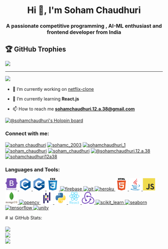 <h1 align="center">Hi 👋, I'm Soham Chaudhuri</h1>
<h3 align="center">A passionate competitive programming , AI-ML  enthusiast and frontend developer from India</h3>


## 🏆 GitHub Trophies
![](https://github-profile-trophy.vercel.app/?username=Soham-Chaudhuri&theme=radical&no-frame=true&no-bg=true&margin-w=4)

---
[![](https://visitcount.itsvg.in/api?id=Soham-Chaudhuri&icon=0&color=0)](https://visitcount.itsvg.in)

- 🔭 I’m currently working on [netflix-clone](https://github.com/Soham-Chaudhuri/Netflix-Clone)

- 🌱 I’m currently learning **React.js**

- 📫 How to reach me **sohamchaudhuri.12.a.38@gmail.com**

[![@sohamchaudhuri's Holopin board](https://holopin.me/sohamchaudhuri)](https://holopin.io/@sohamchaudhuri)

<h3 align="left">Connect with me:</h3>
<p align="left">
<a href="https://linkedin.com/in/soham chaudhuri" target="blank"><img align="center" src="https://raw.githubusercontent.com/rahuldkjain/github-profile-readme-generator/master/src/images/icons/Social/linked-in-alt.svg" alt="soham chaudhuri" height="30" width="40" /></a>
<a href="https://www.codechef.com/users/sohamc_2003" target="blank"><img align="center" src="https://cdn.jsdelivr.net/npm/simple-icons@3.1.0/icons/codechef.svg" alt="sohamc_2003" height="30" width="40" /></a>
<a href="https://www.hackerrank.com/sohamchaudhuri_1" target="blank"><img align="center" src="https://raw.githubusercontent.com/rahuldkjain/github-profile-readme-generator/master/src/images/icons/Social/hackerrank.svg" alt="sohamchaudhuri_1" height="30" width="40" /></a>
<a href="https://codeforces.com/profile/soham_chaudhuri" target="blank"><img align="center" src="https://raw.githubusercontent.com/rahuldkjain/github-profile-readme-generator/master/src/images/icons/Social/codeforces.svg" alt="soham_chaudhuri" height="30" width="40" /></a>
<a href="https://www.leetcode.com/soham_chaudhuri" target="blank"><img align="center" src="https://raw.githubusercontent.com/rahuldkjain/github-profile-readme-generator/master/src/images/icons/Social/leet-code.svg" alt="soham_chaudhuri" height="30" width="40" /></a>
<a href="https://www.hackerearth.com/@sohamchaudhuri.12.a.38" target="blank"><img align="center" src="https://raw.githubusercontent.com/rahuldkjain/github-profile-readme-generator/master/src/images/icons/Social/hackerearth.svg" alt="@sohamchaudhuri.12.a.38" height="30" width="40" /></a>
<a href="https://auth.geeksforgeeks.org/user/sohamchaudhuri12a38" target="blank"><img align="center" src="https://raw.githubusercontent.com/rahuldkjain/github-profile-readme-generator/master/src/images/icons/Social/geeks-for-geeks.svg" alt="sohamchaudhuri12a38" height="30" width="40" /></a>
</p>

<h3 align="left">Languages and Tools:</h3>
<p align="left"> <a href="https://getbootstrap.com" target="_blank" rel="noreferrer"> <img src="https://raw.githubusercontent.com/devicons/devicon/master/icons/bootstrap/bootstrap-plain-wordmark.svg" alt="bootstrap" width="40" height="40"/> </a> <a href="https://www.cprogramming.com/" target="_blank" rel="noreferrer"> <img src="https://raw.githubusercontent.com/devicons/devicon/master/icons/c/c-original.svg" alt="c" width="40" height="40"/> </a> <a href="https://www.w3schools.com/cpp/" target="_blank" rel="noreferrer"> <img src="https://raw.githubusercontent.com/devicons/devicon/master/icons/cplusplus/cplusplus-original.svg" alt="cplusplus" width="40" height="40"/> </a> <a href="https://www.w3schools.com/css/" target="_blank" rel="noreferrer"> <img src="https://raw.githubusercontent.com/devicons/devicon/master/icons/css3/css3-original-wordmark.svg" alt="css3" width="40" height="40"/> </a> <a href="https://firebase.google.com/" target="_blank" rel="noreferrer"> <img src="https://www.vectorlogo.zone/logos/firebase/firebase-icon.svg" alt="firebase" width="40" height="40"/> </a> <a href="https://git-scm.com/" target="_blank" rel="noreferrer"> <img src="https://www.vectorlogo.zone/logos/git-scm/git-scm-icon.svg" alt="git" width="40" height="40"/> </a> <a href="https://heroku.com" target="_blank" rel="noreferrer"> <img src="https://www.vectorlogo.zone/logos/heroku/heroku-icon.svg" alt="heroku" width="40" height="40"/> </a> <a href="https://www.w3.org/html/" target="_blank" rel="noreferrer"> <img src="https://raw.githubusercontent.com/devicons/devicon/master/icons/html5/html5-original-wordmark.svg" alt="html5" width="40" height="40"/> </a> <a href="https://www.java.com" target="_blank" rel="noreferrer"> <img src="https://raw.githubusercontent.com/devicons/devicon/master/icons/java/java-original.svg" alt="java" width="40" height="40"/> </a> <a href="https://developer.mozilla.org/en-US/docs/Web/JavaScript" target="_blank" rel="noreferrer"> <img src="https://raw.githubusercontent.com/devicons/devicon/master/icons/javascript/javascript-original.svg" alt="javascript" width="40" height="40"/> </a> <a href="https://www.mongodb.com/" target="_blank" rel="noreferrer"> <img src="https://raw.githubusercontent.com/devicons/devicon/master/icons/mongodb/mongodb-original-wordmark.svg" alt="mongodb" width="40" height="40"/> </a> <a href="https://opencv.org/" target="_blank" rel="noreferrer"> <img src="https://www.vectorlogo.zone/logos/opencv/opencv-icon.svg" alt="opencv" width="40" height="40"/> </a> <a href="https://pandas.pydata.org/" target="_blank" rel="noreferrer"> <img src="https://raw.githubusercontent.com/devicons/devicon/2ae2a900d2f041da66e950e4d48052658d850630/icons/pandas/pandas-original.svg" alt="pandas" width="40" height="40"/> </a> <a href="https://www.python.org" target="_blank" rel="noreferrer"> <img src="https://raw.githubusercontent.com/devicons/devicon/master/icons/python/python-original.svg" alt="python" width="40" height="40"/> </a> <a href="https://reactjs.org/" target="_blank" rel="noreferrer"> <img src="https://raw.githubusercontent.com/devicons/devicon/master/icons/react/react-original-wordmark.svg" alt="react" width="40" height="40"/> </a> <a href="https://redux.js.org" target="_blank" rel="noreferrer"> <img src="https://raw.githubusercontent.com/devicons/devicon/master/icons/redux/redux-original.svg" alt="redux" width="40" height="40"/> </a> <a href="https://scikit-learn.org/" target="_blank" rel="noreferrer"> <img src="https://upload.wikimedia.org/wikipedia/commons/0/05/Scikit_learn_logo_small.svg" alt="scikit_learn" width="40" height="40"/> </a> <a href="https://seaborn.pydata.org/" target="_blank" rel="noreferrer"> <img src="https://seaborn.pydata.org/_images/logo-mark-lightbg.svg" alt="seaborn" width="40" height="40"/> </a> <a href="https://www.tensorflow.org" target="_blank" rel="noreferrer"> <img src="https://www.vectorlogo.zone/logos/tensorflow/tensorflow-icon.svg" alt="tensorflow" width="40" height="40"/> </a> <a href="https://unity.com/" target="_blank" rel="noreferrer"> <img src="https://www.vectorlogo.zone/logos/unity3d/unity3d-icon.svg" alt="unity" width="40" height="40"/> </a> </p>
# 📊 GitHub Stats:

![](https://github-readme-stats.vercel.app/api?username=Soham-Chaudhuri&theme=dark&hide_border=false&include_all_commits=true&count_private=false)<br/>
![](https://github-readme-streak-stats.herokuapp.com/?user=Soham-Chaudhuri&theme=dark&hide_border=false)<br/>
![](https://github-readme-stats.vercel.app/api/top-langs/?username=Soham-Chaudhuri&theme=dark&hide_border=false&include_all_commits=true&count_private=false&layout=compact)
